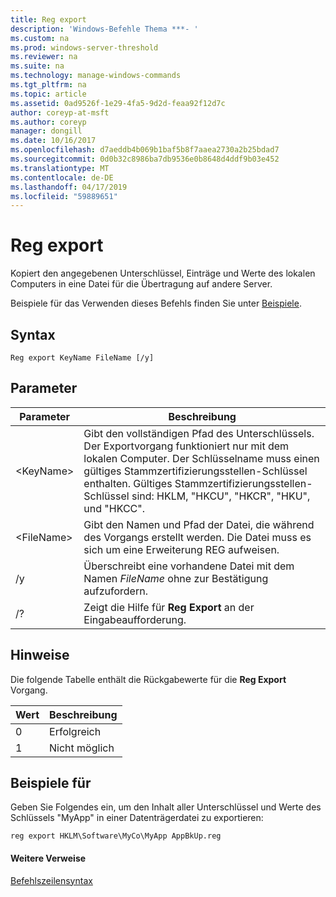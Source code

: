 ```yaml
---
title: Reg export
description: 'Windows-Befehle Thema ***- '
ms.custom: na
ms.prod: windows-server-threshold
ms.reviewer: na
ms.suite: na
ms.technology: manage-windows-commands
ms.tgt_pltfrm: na
ms.topic: article
ms.assetid: 0ad9526f-1e29-4fa5-9d2d-feaa92f12d7c
author: coreyp-at-msft
ms.author: coreyp
manager: dongill
ms.date: 10/16/2017
ms.openlocfilehash: d7aeddb4b069b1baf5b8f7aaea2730a2b25bdad7
ms.sourcegitcommit: 0d0b32c8986ba7db9536e0b8648d4ddf9b03e452
ms.translationtype: MT
ms.contentlocale: de-DE
ms.lasthandoff: 04/17/2019
ms.locfileid: "59889651"
---
```

# <a name="reg-export"></a>Reg export



Kopiert den angegebenen Unterschlüssel, Einträge und Werte des lokalen Computers in eine Datei für die Übertragung auf andere Server.

Beispiele für das Verwenden dieses Befehls finden Sie unter [Beispiele](#BKMK_examples).

## <a name="syntax"></a>Syntax

```
Reg export KeyName FileName [/y]
```

## <a name="parameters"></a>Parameter

|Parameter|Beschreibung|
|---------|-----------|
|\<KeyName>|Gibt den vollständigen Pfad des Unterschlüssels. Der Exportvorgang funktioniert nur mit dem lokalen Computer. Der Schlüsselname muss einen gültiges Stammzertifizierungsstellen-Schlüssel enthalten. Gültiges Stammzertifizierungsstellen-Schlüssel sind: HKLM, "HKCU", "HKCR", "HKU", und "HKCC".|
|\<FileName>|Gibt den Namen und Pfad der Datei, die während des Vorgangs erstellt werden. Die Datei muss es sich um eine Erweiterung REG aufweisen.|
|/y|Überschreibt eine vorhandene Datei mit dem Namen *FileName* ohne zur Bestätigung aufzufordern.|
|/?|Zeigt die Hilfe für **Reg Export** an der Eingabeaufforderung.|

## <a name="remarks"></a>Hinweise

Die folgende Tabelle enthält die Rückgabewerte für die **Reg Export** Vorgang.

|Wert|Beschreibung|
|-----|-----------|
|0|Erfolgreich|
|1|Nicht möglich|

## <a name="BKMK_examples"></a>Beispiele für

Geben Sie Folgendes ein, um den Inhalt aller Unterschlüssel und Werte des Schlüssels "MyApp" in einer Datenträgerdatei zu exportieren:
```
reg export HKLM\Software\MyCo\MyApp AppBkUp.reg
```

#### <a name="additional-references"></a>Weitere Verweise

[Befehlszeilensyntax](command-line-syntax-key.md)